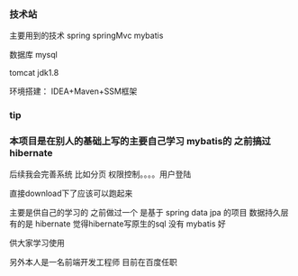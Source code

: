 ###  技术站

主要用到的技术  spring springMvc mybatis

数据库 mysql   

tomcat jdk1.8

环境搭建： IDEA+Maven+SSM框架




### tip


### 本项目是在别人的基础上写的主要自己学习 mybatis的  之前搞过hibernate  

后续我会完善系统  比如分页 权限控制。。。。用户登陆

直接download下了应该可以跑起来  

主要是供自己的学习的 之前做过一个 是基于 spring data jpa 的项目   数据持久层有的是 hibernate  觉得hibernate写原生的sql 没有 mybatis 好

供大家学习使用

另外本人是一名前端开发工程师 目前在百度任职




